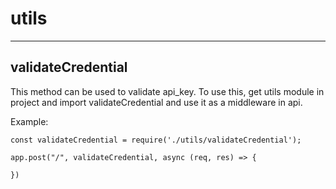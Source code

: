 # utils
***
## validateCredential
This method can be used to validate api_key. To use this, get utils module in project and import validateCredential and use it as a middleware in api.

Example:
```
const validateCredential = require('./utils/validateCredential');

app.post("/", validateCredential, async (req, res) => {

})
 
```
